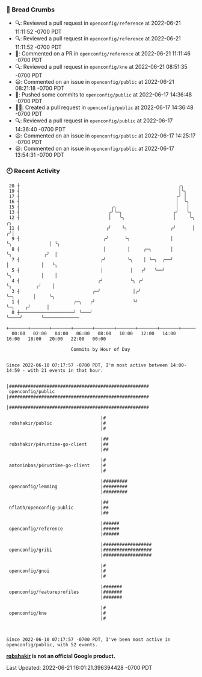 ### 🍞 Bread Crumbs

 * 🔍: Reviewed a pull request in  `openconfig/reference` at 2022-06-21 11:11:52 -0700 PDT
 * 🔍: Reviewed a pull request in  `openconfig/reference` at 2022-06-21 11:11:52 -0700 PDT
 * 💬: Commented on a PR in  `openconfig/reference` at 2022-06-21 11:11:46 -0700 PDT
 * 🔍: Reviewed a pull request in  `openconfig/kne` at 2022-06-21 08:51:35 -0700 PDT
 * 😃: Commented on an issue in `openconfig/public` at 2022-06-21 08:21:18 -0700 PDT
 * 🚢: Pushed some commits to `openconfig/public` at 2022-06-17 14:36:48 -0700 PDT
 * ✍🏼: Created a pull request in `openconfig/public` at 2022-06-17 14:36:48 -0700 PDT
 * 🔍: Reviewed a pull request in  `openconfig/public` at 2022-06-17 14:36:40 -0700 PDT
 * 😃: Commented on an issue in `openconfig/public` at 2022-06-17 14:25:17 -0700 PDT
 * 😃: Commented on an issue in `openconfig/public` at 2022-06-17 13:54:31 -0700 PDT

### 🕘 Recent Activity
```
 20 ┼                                                           ╭╮
 19 ┤                                                           │╰╮
 17 ┤                                                          ╭╯ │
 16 ┤                                                          │  ╰╮
 15 ┤                                  ╭╮                      │   │
 13 ┤                                 ╭╯╰─╮                   ╭╯   ╰╮
 12 ┤                                 │   ╰╮                  │     ╰╮                ╭╮
 11 ┤                                ╭╯    ╰╮                ╭╯      │               ╭╯│
  9 ┤                               ╭╯      ╰╮               │       ╰╮              │ ╰╮
  8 ┤                               │        │     ╭─╮       │        ╰╮            ╭╯  │
  7 ┤                              ╭╯        ╰╮    │ ╰─╮  ╭──╯         │            │   ╰╮
  5 ┤                              │          │   ╭╯   ╰──╯            ╰╮           │    │
  4 ┤                             ╭╯          ╰╮ ╭╯                     ╰╮         ╭╯    │
  3 ┤                           ╭─╯            │╭╯                       ╰─╮       │     ╰╮
  1 ┤                    ╭─╮   ╭╯              ╰╯                          ╰─╮    ╭╯      │
  0 ┼────────────────────╯ ╰───╯                                             ╰────╯       ╰─────────────
    +───────+───────+───────+───────+───────+───────+───────+───────+───────+───────+───────+───────+────
  00:00   02:00   04:00   06:00   08:00   10:00   12:00   14:00   16:00   18:00   20:00   22:00   00:00   

						Commits by Hour of Day


Since 2022-06-10 07:17:57 -0700 PDT, I'm most active between 14:00-14:59 - with 21 events in that hour.

```



```
                                   |####################################################
 openconfig/public                 |####################################################
                                   |####################################################

                                   |#
 robshakir/public                  |#
                                   |#

                                   |##
 robshakir/p4runtime-go-client     |##
                                   |##

                                   |#
 antoninbas/p4runtime-go-client    |#
                                   |#

                                   |#########
 openconfig/lemming                |#########
                                   |#########

                                   |##
 nflath/openconfig-public          |##
                                   |##

                                   |######
 openconfig/reference              |######
                                   |######

                                   |##################
 openconfig/gribi                  |##################
                                   |##################

                                   |#
 openconfig/gnoi                   |#
                                   |#

                                   |#######
 openconfig/featureprofiles        |#######
                                   |#######

                                   |#
 openconfig/kne                    |#
                                   |#



Since 2022-06-10 07:17:57 -0700 PDT, I've been most active in openconfig/public, with 52 events.

```
**[robshakir](mailto:robjs@google.com) is not an official Google product.**  


Last Updated: 2022-06-21 16:01:21.396394428 -0700 PDT
